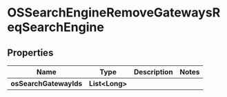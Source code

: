 # OSSearchEngineRemoveGatewaysReqSearchEngine

## Properties
Name | Type | Description | Notes
------------ | ------------- | ------------- | -------------
**osSearchGatewayIds** | **List&lt;Long&gt;** |  | 
